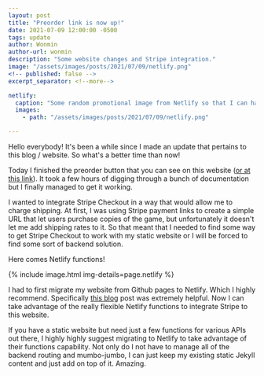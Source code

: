```yaml
---
layout: post
title: "Preorder link is now up!"
date: 2021-07-09 12:00:00 -0500
tags: update
author: Wonmin
author-url: wonmin
description: "Some website changes and Stripe integration."
image: "/assets/images/posts/2021/07/09/netlify.png"
<!-- published: false -->
excerpt_separator: <!--more-->

netlify:
  caption: "Some random promotional image from Netlify so that I can have a picture for this blog post."
  images:
    - path: "/assets/images/posts/2021/07/09/netlify.png"

---
```


Hello everybody! It's been a while since I made an update that pertains to this blog / website. So what's a better time than now!

Today I finished the preorder button that you can see on this website ([or at this link](/buy)). It took a few hours of digging through a bunch of documentation but I finally managed to get it working.

I wanted to integrate Stripe Checkout in a way that would allow me to charge shipping. At first, I was using Stripe payment links to create a simple URL that let users purchase copies of the game, but unfortunately it doesn't let me add shipping rates to it. So that meant that I needed to find some way to get Stripe Checkout to work with my static website or I will be forced to find some sort of backend solution.

<!--more-->

Here comes Netlify functions!

{% include image.html img-details=page.netlify %}

I had to first migrate my website from Github pages to Netlify. Which I highly recommend. Specifically [this blog](https://www.netlify.com/blog/2017/05/11/migrating-your-jekyll-site-to-netlify/) post was extremely helpful. Now I can take advantage of the really flexible Netlify functions to integrate Stripe to this website.

If you have a static website but need just a few functions for various APIs out there, I highly highly suggest migrating to Netlify to take advantage of their functions capability. Not only do I not have to manage all of the backend routing and mumbo-jumbo, I can just keep my existing static Jekyll content and just add on top of it. Amazing.
